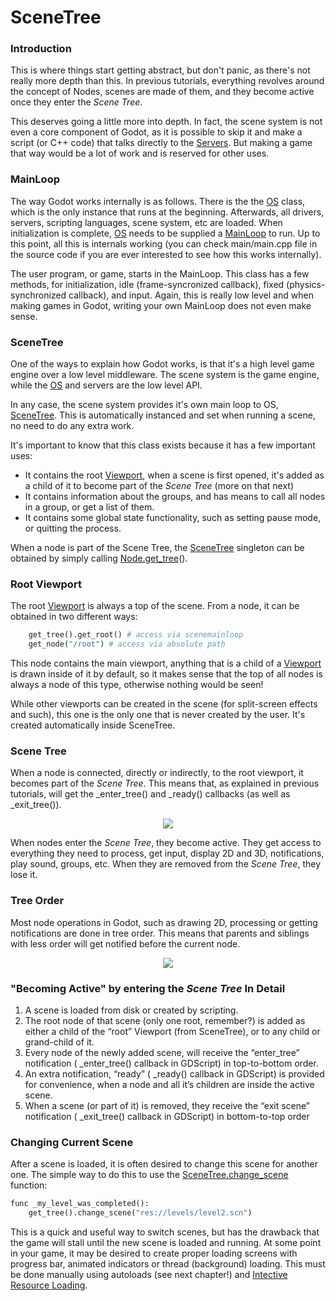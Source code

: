 # SceneTree

### Introduction

This is where things start getting abstract, but don't panic, as there's not really more depth than this.
In previous tutorials, everything revolves around the concept of Nodes, scenes are made of them, and they become active once they enter the _Scene Tree_.

This deserves going a little more into depth. In fact, the scene system is not even a core component of Godot, as it is possible to skip it and make a script (or C++ code) that talks directly to the [Servers](tutorial_servers). But making a game that way would be a lot of work and is reserved for other uses.

### MainLoop

The way Godot works internally is as follows. There is the the [OS](class_os) class, which is the only instance that runs at the beginning. Afterwards, all drivers, servers, scripting languages, scene system, etc are loaded. 
When initialization is complete, [OS](class_os) needs to be supplied a [MainLoop](class_mainloop) to run. Up to this point, all this is internals working (you can check main/main.cpp file in the source code if you are ever interested to see how this works internally). 

The user program, or game, starts in the MainLoop. This class has a few methods, for initialization, idle (frame-syncronized callback), fixed (physics-synchronized callback), and input. Again, this is really low level and when making games in Godot, writing your own MainLoop does not even make sense. 

### SceneTree

One of the ways to explain how Godot works, is that it's a high level game engine over a low level middleware.
The scene system is the game engine, while the [OS](class_os) and servers are the low level API. 

In any case, the scene system provides it's own main loop to OS, [SceneTree](class_scenetree). 
This is automatically instanced and set when running a scene, no need to do any extra work.

It's important to know that this class exists because it has a few important uses:

*  It contains the root [Viewport](class_viewport), when a scene is first opened, it's added as a child of it to become part of the _Scene Tree_ (more on that next)
*  It contains information about the groups, and has means to call all nodes in a group, or get a list of them.
*  It contains some global state functionality, such as setting pause mode, or quitting the process.

When a node is part of the Scene Tree, the [SceneTree](class_scenemainloop) singleton can be obtained by simply calling [Node.get_tree](class_node#get_tree)().

### Root Viewport

The root [Viewport](class_viewport) is always a top of the scene. From a node, it can be obtained in two different ways:

```python
    get_tree().get_root() # access via scenemainloop
    get_node("/root") # access via absolute path
```

This node contains the main viewport, anything that is a child of a [Viewport](class_viewport) is drawn inside of it by default, so it makes sense that the top of all nodes is always a node of this type, otherwise nothing would be seen! 

While other viewports can be created in the scene (for split-screen effects and such), this one is the only one that is never created by the user. It's created automatically inside SceneTree.

### Scene Tree

When a node is connected, directly or indirectly, to the root viewport, it becomes part of the _Scene Tree_. 
This means that, as explained in previous tutorials, will get the _enter_tree() and _ready() callbacks (as well as _exit_tree()).

<p align="center"><img src="images/activescene.png"></p>

When nodes enter the _Scene Tree_, they become active. They get access to everything they need to process, get input, display 2D and 3D, notifications, play sound, groups, etc. When they are removed from the _Scene Tree_, they lose it.

### Tree Order

Most node operations in Godot, such as drawing 2D, processing or getting notifications are done in tree order. This means that parents and siblings with less order will get notified before the current node.

<p align="center"><img src="images/toptobottom.png"></p>

### "Becoming Active" by entering the _Scene Tree_ In Detail

 1.  A scene is loaded from disk or created by scripting.
 2.  The root node of that scene (only one root, remember?) is added as either a child of the “root” Viewport (from SceneTree), or to any child or grand-child of it.
 3.  Every node of the newly added scene, will receive the “enter_tree” notification ( _enter_tree() callback in GDScript) in top-to-bottom order.
 4.  An extra notification, “ready” ( _ready() callback in GDScript) is provided for convenience, when a node and all it’s children are inside the active scene.
 5.  When a scene (or part of it) is removed, they receive the “exit scene” notification ( _exit_tree() callback in GDScript) in bottom-to-top order

### Changing Current Scene

After a scene is loaded, it is often desired to change this scene for another one. The simple way to do this to use the [SceneTree.change_scene](class_scenetree#change_scene) function:

```python
func _my_level_was_completed():
    get_tree().change_scene("res://levels/level2.scn")
```

This is a quick and useful way to switch scenes, but has the drawback that the game will stall until the new scene is loaded and running. At some point in your game, it may be desired to create proper loading screens with progress bar, animated indicators or thread (background) loading. This must be done manually using autoloads (see next chapter!) and [Intective Resource Loading](background_loading).


